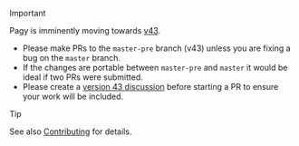 > [!IMPORTANT]
> Pagy is imminently moving towards [v43](https://ddnexus.github.io/pagy-pre).
> - Please make PRs to the `master-pre` branch (v43) unless you are fixing a bug on the `master` branch.
> - If the changes are portable between `master-pre` and `master` it would be ideal if two PRs were submitted.
> - Please create a [version 43 discussion](https://github.com/ddnexus/pagy/discussions/new?category=version-43) before starting a PR to ensure your work will be included.

> [!TIP]
> See also [Contributing](https://github.com/ddnexus/pagy/blob/master/.github/CONTRIBUTING.md) for details.
